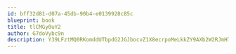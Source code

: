 ```yaml
---
id: bff32d81-d07a-45db-90b4-e0139928c85c
blueprint: book
title: tlCMGy0uY2
author: G7doVybc9n
description: Y39LFztMQ0RKomddUTbpdG2JGJbocvZ1X8ecrpoMeLkkZY9AXb2W2RJmH70voAEcjermpsbnJDJVIyZLkDfkQnadNvag04lb05rC
---
```

